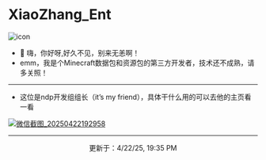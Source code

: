 <h1>XiaoZhang_Ent</h1>

![icon](https://github.com/user-attachments/assets/457313e3-8021-43ca-95cc-4285318a2979)

- 👋 嗨，你好呀,好久不见，别来无恙啊！
- emm，我是个Minecraft数据包和资源包的第三方开发者，技术还不成熟，请多关照！
<hr>



- 这位是ndp开发组组长（it’s my friend），具体干什么用的可以去他的主页看一看




<a href="[https://www.w3school.com.cn](https://github.com/EXE-autumnwind)">![微信截图_20250422192958](https://github.com/user-attachments/assets/f2d934f1-3b31-44f5-8f47-cc37103b97de)</a>







<hr>
<p align="center" dir="auto">更新于：4/22/25, 19:35 PM</p>
<!---
XiaoZhang-Ent/XiaoZhang-Ent is a ✨ special ✨ repository because its `README.md` (this file) appears on your GitHub profile.
You can click the Preview link to take a look at your changes.
--->
